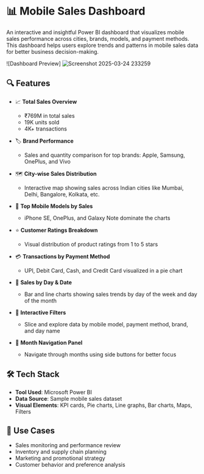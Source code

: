 # 📊 Mobile Sales Dashboard

An interactive and insightful Power BI dashboard that visualizes mobile sales performance across cities, brands, models, and payment methods. This dashboard helps users explore trends and patterns in mobile sales data for better business decision-making.

![Dashboard Preview]
![Screenshot 2025-03-24 233259](https://github.com/user-attachments/assets/9fc99e02-d0a3-476a-8594-12e5199db952)

## 🔍 Features

- 📈 **Total Sales Overview**  
  - ₹769M in total sales  
  - 19K units sold  
  - 4K+ transactions

- 🏷️ **Brand Performance**  
  - Sales and quantity comparison for top brands: Apple, Samsung, OnePlus, and Vivo

- 🗺️ **City-wise Sales Distribution**  
  - Interactive map showing sales across Indian cities like Mumbai, Delhi, Bangalore, Kolkata, etc.

- 📱 **Top Mobile Models by Sales**  
  - iPhone SE, OnePlus, and Galaxy Note dominate the charts

- ⭐ **Customer Ratings Breakdown**  
  - Visual distribution of product ratings from 1 to 5 stars

- 💳 **Transactions by Payment Method**  
  - UPI, Debit Card, Cash, and Credit Card visualized in a pie chart

- 📅 **Sales by Day & Date**  
  - Bar and line charts showing sales trends by day of the week and day of the month

- 🧠 **Interactive Filters**  
  - Slice and explore data by mobile model, payment method, brand, and day name

- 📆 **Month Navigation Panel**  
  - Navigate through months using side buttons for better focus

## 🛠️ Tech Stack

- **Tool Used**: Microsoft Power BI  
- **Data Source**: Sample mobile sales dataset  
- **Visual Elements**: KPI cards, Pie charts, Line graphs, Bar charts, Maps, Filters

## 📌 Use Cases

- Sales monitoring and performance review  
- Inventory and supply chain planning  
- Marketing and promotional strategy  
- Customer behavior and preference analysis
